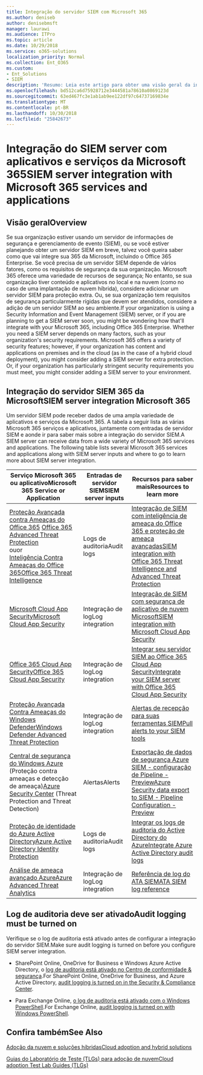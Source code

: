 ```yaml
---
title: Integração do servidor SIEM com Microsoft 365
ms.author: deniseb
author: denisebmsft
manager: laurawi
ms.audience: ITPro
ms.topic: article
ms.date: 10/29/2018
ms.service: o365-solutions
localization_priority: Normal
ms.collection: Ent_O365
ms.custom:
- Ent_Solutions
- SIEM
description: 'Resumo: Leia este artigo para obter uma visão geral da integração do servidor SIEM com Microsoft 365.'
ms.openlocfilehash: bd512ca6d75928712e3444581a78610a0869123d
ms.sourcegitcommit: 63ed467fc3e1ab1ab9ee122df97c64737169834e
ms.translationtype: MT
ms.contentlocale: pt-BR
ms.lasthandoff: 10/30/2018
ms.locfileid: "25842673"
---
```

# <a name="siem-server-integration-with-microsoft-365-services-and-applications"></a><span data-ttu-id="f709e-103">Integração do SIEM server com aplicativos e serviços da Microsoft 365</span><span class="sxs-lookup"><span data-stu-id="f709e-103">SIEM server integration with Microsoft 365 services and applications</span></span>

## <a name="overview"></a><span data-ttu-id="f709e-104">Visão geral</span><span class="sxs-lookup"><span data-stu-id="f709e-104">Overview</span></span>

<span data-ttu-id="f709e-p101">Se sua organização estiver usando um servidor de informações de segurança e gerenciamento de evento (SIEM), ou se você estiver planejando obter um servidor SIEM em breve, talvez você queira saber como que vai integre sua 365 da Microsoft, incluindo o Office 365 Enterprise. Se você precisa de um servidor SIEM depende de vários fatores, como os requisitos de segurança da sua organização. Microsoft 365 oferece uma variedade de recursos de segurança; No entanto, se sua organização tiver conteúdo e aplicativos no local e na nuvem (como no caso de uma implantação de nuvem híbrida), considere adicionar um servidor SIEM para proteção extra. Ou, se sua organização tem requisitos de segurança particularmente rígidas que devem ser atendidos, considere a adição de um servidor SIEM ao seu ambiente.</span><span class="sxs-lookup"><span data-stu-id="f709e-p101">If your organization is using a Security Information and Event Management (SIEM) server, or if you are planning to get a SIEM server soon, you might be wondering how that'll integrate with your Microsoft 365, including Office 365 Enterprise. Whether you need a SIEM server depends on many factors, such as your organization's security requirements. Microsoft 365 offers a variety of security features; however, if your organization has content and applications on premises and in the cloud (as in the case of a hybrid cloud deployment), you might consider adding a SIEM server for extra protection. Or, if your organization has particularly stringent security requirements you must meet, you might consider adding a SIEM server to your environment.</span></span>

## <a name="siem-server-integration-microsoft-365"></a><span data-ttu-id="f709e-109">Integração do servidor SIEM 365 da Microsoft</span><span class="sxs-lookup"><span data-stu-id="f709e-109">SIEM server integration Microsoft 365</span></span>

<span data-ttu-id="f709e-p102">Um servidor SIEM pode receber dados de uma ampla variedade de aplicativos e serviços da Microsoft 365. A tabela a seguir lista as várias Microsoft 365 serviços e aplicativos, juntamente com entradas de servidor SIEM e aonde ir para saber mais sobre a integração do servidor SIEM.</span><span class="sxs-lookup"><span data-stu-id="f709e-p102">A SIEM server can receive data from a wide variety of Microsoft 365 services and applications. The following table lists several Microsoft 365 services and applications along with SIEM server inputs and where to go to learn more about SIEM server integration.</span></span> 

| <span data-ttu-id="f709e-112">Serviço Microsoft 365 ou aplicativo</span><span class="sxs-lookup"><span data-stu-id="f709e-112">Microsoft 365 Service or Application</span></span> | <span data-ttu-id="f709e-113">Entradas de servidor SIEM</span><span class="sxs-lookup"><span data-stu-id="f709e-113">SIEM server inputs</span></span> | <span data-ttu-id="f709e-114">Recursos para saber mais</span><span class="sxs-lookup"><span data-stu-id="f709e-114">Resources to learn more</span></span> |
| --- | --- | --- |
| <span data-ttu-id="f709e-115">[Proteção Avançada contra Ameaças do Office 365](office-365-atp.md) </span><span class="sxs-lookup"><span data-stu-id="f709e-115">[Office 365 Advanced Threat Protection](office-365-atp.md)</span></span> <br/>   <span data-ttu-id="f709e-116">ou</span><span class="sxs-lookup"><span data-stu-id="f709e-116">or</span></span>   <br/>[<span data-ttu-id="f709e-117">Inteligência Contra Ameaças do Office 365</span><span class="sxs-lookup"><span data-stu-id="f709e-117">Office 365 Threat Intelligence</span></span>](office-365-ti.md) | <span data-ttu-id="f709e-118">Logs de auditoria</span><span class="sxs-lookup"><span data-stu-id="f709e-118">Audit logs</span></span> | [<span data-ttu-id="f709e-119">Integração de SIEM com inteligência de ameaça do Office 365 e proteção de ameaça avançadas</span><span class="sxs-lookup"><span data-stu-id="f709e-119">SIEM integration with Office 365 Threat Intelligence and Advanced Threat Protection</span></span>](siem-integration-with-office-365-ti.md) |
| [<span data-ttu-id="f709e-120">Microsoft Cloud App Security</span><span class="sxs-lookup"><span data-stu-id="f709e-120">Microsoft Cloud App Security</span></span>](https://docs.microsoft.com/cloud-app-security/what-is-cloud-app-security) | <span data-ttu-id="f709e-121">Integração de log</span><span class="sxs-lookup"><span data-stu-id="f709e-121">Log integration</span></span> | [<span data-ttu-id="f709e-122">Integração de SIEM com segurança de aplicativo de nuvem Microsoft</span><span class="sxs-lookup"><span data-stu-id="f709e-122">SIEM integration with Microsoft Cloud App Security</span></span>](https://docs.microsoft.com/cloud-app-security/siem) |
| [<span data-ttu-id="f709e-123">Office 365 Cloud App Security</span><span class="sxs-lookup"><span data-stu-id="f709e-123">Office 365 Cloud App Security</span></span>](office-365-cas-overview.md) | <span data-ttu-id="f709e-124">Integração de log</span><span class="sxs-lookup"><span data-stu-id="f709e-124">Log integration</span></span> | [<span data-ttu-id="f709e-125">Integrar seu servidor SIEM ao Office 365 Cloud App Security</span><span class="sxs-lookup"><span data-stu-id="f709e-125">Integrate your SIEM server with Office 365 Cloud App Security</span></span>](integrate-your-siem-server-with-office-365-cas.md) |
| [<span data-ttu-id="f709e-126">Proteção Avançada Contra Ameaças do Windows Defender</span><span class="sxs-lookup"><span data-stu-id="f709e-126">Windows Defender Advanced Threat Protection</span></span>](https://docs.microsoft.com/windows/security/threat-protection/) | <span data-ttu-id="f709e-127">Integração de log</span><span class="sxs-lookup"><span data-stu-id="f709e-127">Log integration</span></span> | [<span data-ttu-id="f709e-128">Alertas de recepção para suas ferramentas SIEM</span><span class="sxs-lookup"><span data-stu-id="f709e-128">Pull alerts to your SIEM tools</span></span>](https://docs.microsoft.com/windows/security/threat-protection/windows-defender-atp/configure-siem-windows-defender-advanced-threat-protection) |
| <span data-ttu-id="f709e-129">[Central de segurança do Windows Azure](https://docs.microsoft.com/azure/security-center/security-center-intro) (Proteção contra ameaças e detecção de ameaça)</span><span class="sxs-lookup"><span data-stu-id="f709e-129">[Azure Security Center](https://docs.microsoft.com/azure/security-center/security-center-intro) (Threat Protection and Threat Detection)</span></span> | <span data-ttu-id="f709e-130">Alertas</span><span class="sxs-lookup"><span data-stu-id="f709e-130">Alerts</span></span> | [<span data-ttu-id="f709e-131">Exportação de dados de segurança Azure SIEM - configuração de Pipeline - Preview</span><span class="sxs-lookup"><span data-stu-id="f709e-131">Azure Security data export to SIEM - Pipeline Configuration - Preview</span></span>](https://docs.microsoft.com/azure/security-center/security-center-export-data-to-siem) |
| [<span data-ttu-id="f709e-132">Proteção de identidade do Azure Active Directory</span><span class="sxs-lookup"><span data-stu-id="f709e-132">Azure Active Directory Identity Protection</span></span>](https://docs.microsoft.com/azure/active-directory/identity-protection/overview) | <span data-ttu-id="f709e-133">Logs de auditoria</span><span class="sxs-lookup"><span data-stu-id="f709e-133">Audit logs</span></span> | [<span data-ttu-id="f709e-134">Integrar os logs de auditoria do Active Directory do Azure</span><span class="sxs-lookup"><span data-stu-id="f709e-134">Integrate Azure Active Directory audit logs</span></span>](https://docs.microsoft.com/azure/security/security-azure-log-integration-ad) |
| [<span data-ttu-id="f709e-135">Análise de ameaça avançado Azure</span><span class="sxs-lookup"><span data-stu-id="f709e-135">Azure Advanced Threat Analytics</span></span>](https://docs.microsoft.com/azure/security/azure-threat-detection) | <span data-ttu-id="f709e-136">Integração de log</span><span class="sxs-lookup"><span data-stu-id="f709e-136">Log integration</span></span> | [<span data-ttu-id="f709e-137">Referência de log do ATA SIEM</span><span class="sxs-lookup"><span data-stu-id="f709e-137">ATA SIEM log reference</span></span>](https://docs.microsoft.com/advanced-threat-analytics/cef-format-sa) |

## <a name="audit-logging-must-be-turned-on"></a><span data-ttu-id="f709e-138">Log de auditoria deve ser ativado</span><span class="sxs-lookup"><span data-stu-id="f709e-138">Audit logging must be turned on</span></span>

<span data-ttu-id="f709e-139">Verifique se o log de auditoria está ativado antes de configurar a integração do servidor SIEM.</span><span class="sxs-lookup"><span data-stu-id="f709e-139">Make sure audit logging is turned on before you configure SIEM server integration.</span></span> 

- <span data-ttu-id="f709e-140">SharePoint Online, OneDrive for Business e Windows Azure Active Directory, o [log de auditoria está ativado no Centro de conformidade & segurança](https://docs.microsoft.com/office365/securitycompliance/turn-audit-log-search-on-or-off).</span><span class="sxs-lookup"><span data-stu-id="f709e-140">For SharePoint Online, OneDrive for Business, and Azure Active Directory, [audit logging is turned on in the Security & Compliance Center](https://docs.microsoft.com/office365/securitycompliance/turn-audit-log-search-on-or-off).</span></span>

- <span data-ttu-id="f709e-141">Para Exchange Online, [o log de auditoria está ativado com o Windows PowerShell](https://docs.microsoft.com/office365/securitycompliance/enable-mailbox-auditing).</span><span class="sxs-lookup"><span data-stu-id="f709e-141">For Exchange Online, [audit logging is turned on with Windows PowerShell](https://docs.microsoft.com/office365/securitycompliance/enable-mailbox-auditing).</span></span>
 
## <a name="see-also"></a><span data-ttu-id="f709e-142">Confira também</span><span class="sxs-lookup"><span data-stu-id="f709e-142">See Also</span></span>

[<span data-ttu-id="f709e-143">Adoção da nuvem e soluções híbridas</span><span class="sxs-lookup"><span data-stu-id="f709e-143">Cloud adoption and hybrid solutions</span></span>](https://docs.microsoft.com/office365/enterprise/cloud-adoption-and-hybrid-solutions)
  
[<span data-ttu-id="f709e-144">Guias do Laboratório de Teste (TLGs) para adoção de nuvem</span><span class="sxs-lookup"><span data-stu-id="f709e-144">Cloud adoption Test Lab Guides (TLGs)</span></span>](https://docs.microsoft.com/office365/enterprise/cloud-adoption-test-lab-guides-tlgs)


